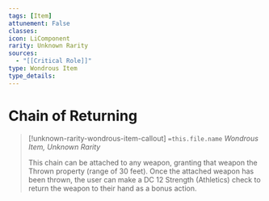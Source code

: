 ```yaml
---
tags: [Item]
attunement: False
classes: 
icon: LiComponent
rarity: Unknown Rarity
sources:
  - "[[Critical Role]]"
type: Wondrous Item
type_details: 
---
```

# Chain of Returning
>[!unknown-rarity-wondrous-item-callout] `=this.file.name`
>*Wondrous Item, Unknown Rarity*
>
>This chain can be attached to any weapon, granting that weapon the Thrown property (range of 30 feet). Once the attached weapon has been thrown, the user can make a DC 12 Strength (Athletics) check to return the weapon to their hand as a bonus action.
>
>
